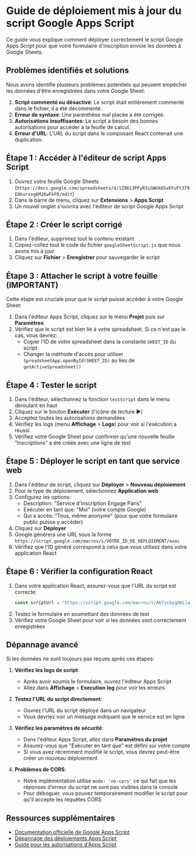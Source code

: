 # Guide de déploiement mis à jour du script Google Apps Script

Ce guide vous explique comment déployer correctement le script Google Apps Script pour que votre formulaire d'inscription envoie les données à Google Sheets.

## Problèmes identifiés et solutions

Nous avons identifié plusieurs problèmes potentiels qui peuvent empêcher les données d'être enregistrées dans votre Google Sheet:

1. **Script commenté ou désactivé**: Le script était entièrement commenté dans le fichier, il a été décommenté.
2. **Erreur de syntaxe**: Une parenthèse mal placée a été corrigée.
3. **Autorisations insuffisantes**: Le script a besoin des bonnes autorisations pour accéder à la feuille de calcul.
4. **Erreur d'URL**: L'URL du script dans le composant React contenait une duplication.

## Étape 1 : Accéder à l'éditeur de script Apps Script

1. Ouvrez votre feuille Google Sheets (`https://docs.google.com/spreadsheets/d/1Z8613PFyR3iGWUk65vEFuFt379E8kursvg6M26wFkP8/edit`)
2. Dans la barre de menu, cliquez sur **Extensions** > **Apps Script**
3. Un nouvel onglet s'ouvrira avec l'éditeur de script Google Apps Script

## Étape 2 : Créer le script corrigé

1. Dans l'éditeur, supprimez tout le contenu existant
2. Copiez-collez tout le code du fichier `googleSheetScript.js` que nous avons mis à jour
3. Cliquez sur **Fichier** > **Enregistrer** pour sauvegarder le script

## Étape 3 : Attacher le script à votre feuille (IMPORTANT)

Cette étape est cruciale pour que le script puisse accéder à votre Google Sheet:

1. Dans l'éditeur Apps Script, cliquez sur le menu **Projet** puis sur **Paramètres**
2. Vérifiez que le script est bien lié à votre spreadsheet. Si ce n'est pas le cas, vous devrez:
   - Copier l'ID de votre spreadsheet dans la constante `SHEET_ID` du script
   - Changer la méthode d'accès pour utiliser `SpreadsheetApp.openById(SHEET_ID)` au lieu de `getActiveSpreadsheet()`

## Étape 4 : Tester le script

1. Dans l'éditeur, sélectionnez la fonction `testScript` dans le menu déroulant en haut
2. Cliquez sur le bouton **Exécuter** (l'icône de lecture ▶️)
3. Acceptez toutes les autorisations demandées
4. Vérifiez les logs (menu **Affichage** > **Logs**) pour voir si l'exécution a réussi
5. Vérifiez votre Google Sheet pour confirmer qu'une nouvelle feuille "Inscriptions" a été créée avec une ligne de test

## Étape 5 : Déployer le script en tant que service web

1. Dans l'éditeur de script, cliquez sur **Déployer** > **Nouveau déploiement**
2. Pour le type de déploiement, sélectionnez **Application web**
3. Configurez les options:
   - Description: "Service d'inscription Engage Paris"
   - Exécuter en tant que: "Moi" (votre compte Google)
   - Qui a accès: "Tous, même anonyme" (pour que votre formulaire public puisse y accéder)
4. Cliquez sur **Déployer**
5. Google générera une URL sous la forme `https://script.google.com/macros/s/VOTRE_ID_DE_DEPLOIEMENT/exec`
6. Vérifiez que l'ID généré correspond à celui que vous utilisez dans votre application React

## Étape 6 : Vérifier la configuration React

1. Dans votre application React, assurez-vous que l'URL du script est correcte:
   ```typescript
   const scriptUrl = "https://script.google.com/macros/s/AKfycbygDKLlaYvWRXXNPnp__aAuNDfbn-_BPyThok59RrZ6HvHDgChjw5bV997lcsgpJa1x/exec";
   ```
2. Testez le formulaire en soumettant des données de test
3. Vérifiez votre Google Sheet pour voir si les données sont correctement enregistrées

## Dépannage avancé

Si les données ne sont toujours pas reçues après ces étapes:

1. **Vérifiez les logs de script**:
   - Après avoir soumis le formulaire, ouvrez l'éditeur Apps Script
   - Allez dans **Affichage** > **Execution log** pour voir les erreurs
   
2. **Testez l'URL du script directement**:
   - Ouvrez l'URL du script déployé dans un navigateur
   - Vous devriez voir un message indiquant que le service est en ligne
   
3. **Vérifiez les paramètres de sécurité**:
   - Dans l'éditeur Apps Script, allez dans **Paramètres du projet**
   - Assurez-vous que "Exécuter en tant que" est défini sur votre compte
   - Si vous avez récemment modifié le script, vous devrez peut-être créer un nouveau déploiement

4. **Problèmes de CORS**:
   - Notre implémentation utilise `mode: 'no-cors'` ce qui fait que les réponses d'erreur du script ne sont pas visibles dans la console
   - Pour déboguer, vous pouvez temporairement modifier le script pour qu'il accepte les requêtes CORS

## Ressources supplémentaires

- [Documentation officielle de Google Apps Script](https://developers.google.com/apps-script/guides/web)
- [Dépannage des déploiements Apps Script](https://developers.google.com/apps-script/guides/web#debugging)
- [Guide pour les autorisations d'Apps Script](https://developers.google.com/apps-script/guides/services/authorization) 